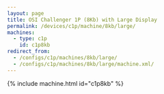 ```yaml
---
layout: page
title: OSI Challenger 1P (8Kb) with Large Display
permalink: /devices/c1p/machine/8kb/large/
machines:
  - type: c1p
    id: c1p8kb
redirect_from:
  - /configs/c1p/machines/8kb/large/
  - /configs/c1p/machines/8kb/large/machine.xml/
---
```


{% include machine.html id="c1p8kb" %}
